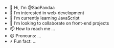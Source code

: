- 👋 Hi, I’m @SaoPandaa
- 👀 I’m interested in web-development
- 🌱 I’m currently learning JavaScript
- 💞️ I’m looking to collaborate on front-end projects
- 📫 How to reach me ...
- 😄 Pronouns: ...
- ⚡ Fun fact: ...

<!---
SaoPandaa/SaoPandaa is a ✨ special ✨ repository because its `README.md` (this file) appears on your GitHub profile.
You can click the Preview link to take a look at your changes.
--->
